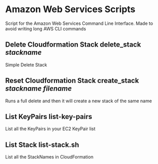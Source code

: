 # Amazon Web Services Scripts
Script for the Amazon Web Services Command Line Interface. Made to avoid writing long AWS CLI commands

## Delete Cloudformation Stack delete_stack *stackname*
Simple Delete Stack

## Reset Cloudformation Stack create_stack *stackname filename*
Runs a full delete and then it will create a new stack of the same name

## List KeyPairs list-key-pairs
List all the KeyPairs in your EC2 KeyPair list

## List Stack list-stack.sh
List all the StackNames in CloudFormation

